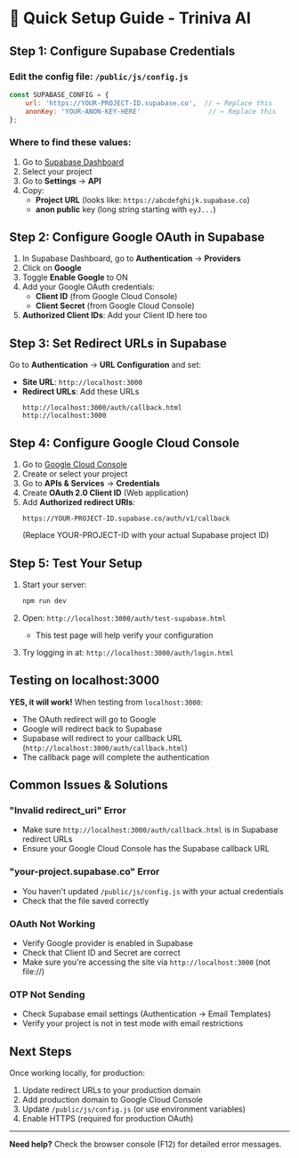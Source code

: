 # 🚀 Quick Setup Guide - Triniva AI

## Step 1: Configure Supabase Credentials

### Edit the config file: `/public/js/config.js`

```javascript
const SUPABASE_CONFIG = {
    url: 'https://YOUR-PROJECT-ID.supabase.co',  // ← Replace this
    anonKey: 'YOUR-ANON-KEY-HERE'                 // ← Replace this
};
```

### Where to find these values:
1. Go to [Supabase Dashboard](https://app.supabase.com)
2. Select your project
3. Go to **Settings** → **API**
4. Copy:
   - **Project URL** (looks like: `https://abcdefghijk.supabase.co`)
   - **anon public** key (long string starting with `eyJ...`)

## Step 2: Configure Google OAuth in Supabase

1. In Supabase Dashboard, go to **Authentication** → **Providers**
2. Click on **Google**
3. Toggle **Enable Google** to ON
4. Add your Google OAuth credentials:
   - **Client ID** (from Google Cloud Console)
   - **Client Secret** (from Google Cloud Console)
5. **Authorized Client IDs**: Add your Client ID here too

## Step 3: Set Redirect URLs in Supabase

Go to **Authentication** → **URL Configuration** and set:

- **Site URL**: `http://localhost:3000`
- **Redirect URLs**: Add these URLs
  ```
  http://localhost:3000/auth/callback.html
  http://localhost:3000
  ```

## Step 4: Configure Google Cloud Console

1. Go to [Google Cloud Console](https://console.cloud.google.com/)
2. Create or select your project
3. Go to **APIs & Services** → **Credentials**
4. Create **OAuth 2.0 Client ID** (Web application)
5. Add **Authorized redirect URIs**:
   ```
   https://YOUR-PROJECT-ID.supabase.co/auth/v1/callback
   ```
   (Replace YOUR-PROJECT-ID with your actual Supabase project ID)

## Step 5: Test Your Setup

1. Start your server:
   ```bash
   npm run dev
   ```

2. Open: `http://localhost:3000/auth/test-supabase.html`
   - This test page will help verify your configuration

3. Try logging in at: `http://localhost:3000/auth/login.html`

## Testing on localhost:3000

**YES, it will work!** When testing from `localhost:3000`:
- The OAuth redirect will go to Google
- Google will redirect back to Supabase
- Supabase will redirect to your callback URL (`http://localhost:3000/auth/callback.html`)
- The callback page will complete the authentication

## Common Issues & Solutions

### "Invalid redirect_uri" Error
- Make sure `http://localhost:3000/auth/callback.html` is in Supabase redirect URLs
- Ensure your Google Cloud Console has the Supabase callback URL

### "your-project.supabase.co" Error
- You haven't updated `/public/js/config.js` with your actual credentials
- Check that the file saved correctly

### OAuth Not Working
- Verify Google provider is enabled in Supabase
- Check that Client ID and Secret are correct
- Make sure you're accessing the site via `http://localhost:3000` (not file://)

### OTP Not Sending
- Check Supabase email settings (Authentication → Email Templates)
- Verify your project is not in test mode with email restrictions

## Next Steps

Once working locally, for production:
1. Update redirect URLs to your production domain
2. Add production domain to Google Cloud Console
3. Update `/public/js/config.js` (or use environment variables)
4. Enable HTTPS (required for production OAuth)

---

**Need help?** Check the browser console (F12) for detailed error messages.
